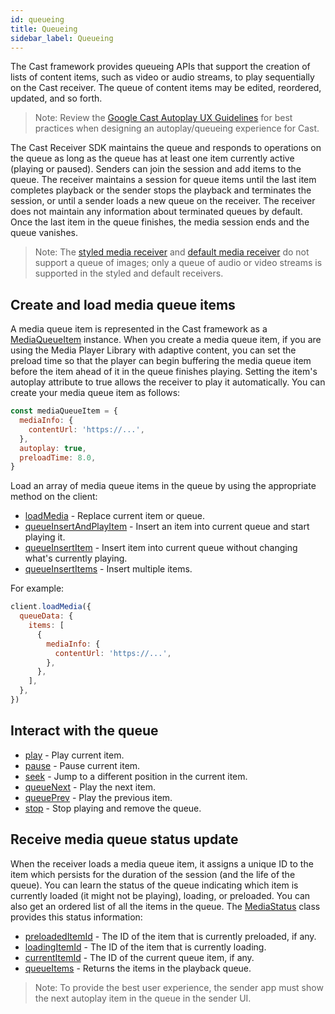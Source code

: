 ```yaml
---
id: queueing
title: Queueing
sidebar_label: Queueing
---
```


The Cast framework provides queueing APIs that support the creation of lists of content items, such as video or audio streams, to play sequentially on the Cast receiver. The queue of content items may be edited, reordered, updated, and so forth.

> Note: Review the [Google Cast Autoplay UX Guidelines](https://developers.google.com/cast/downloads/GoogleCastAutoplayUXGuidelines.pdf) for best practices when designing an autoplay/queueing experience for Cast.

The Cast Receiver SDK maintains the queue and responds to operations on the queue as long as the queue has at least one item currently active (playing or paused). Senders can join the session and add items to the queue. The receiver maintains a session for queue items until the last item completes playback or the sender stops the playback and terminates the session, or until a sender loads a new queue on the receiver. The receiver does not maintain any information about terminated queues by default. Once the last item in the queue finishes, the media session ends and the queue vanishes.

> Note: The [styled media receiver](https://developers.google.com/cast/docs/styled_receiver) and [default media receiver](https://developers.google.com/cast/docs/caf_receiver/) do not support a queue of images; only a queue of audio or video streams is supported in the styled and default receivers.

## Create and load media queue items

A media queue item is represented in the Cast framework as a [MediaQueueItem](../api/interfaces/mediaqueueitem) instance. When you create a media queue item, if you are using the Media Player Library with adaptive content, you can set the preload time so that the player can begin buffering the media queue item before the item ahead of it in the queue finishes playing. Setting the item's autoplay attribute to true allows the receiver to play it automatically. You can create your media queue item as follows:

```js
const mediaQueueItem = {
  mediaInfo: {
    contentUrl: 'https://...',
  },
  autoplay: true,
  preloadTime: 8.0,
}
```

Load an array of media queue items in the queue by using the appropriate method on the client:

- [loadMedia](../api/classes/remotemediaclient#loadMedia) - Replace current item or queue.
- [queueInsertAndPlayItem](../api/classes/remotemediaclient#queueinsertandplayitem) - Insert an item into current queue and start playing it.
- [queueInsertItem](../api/classes/remotemediaclient#queueinsertitem) - Insert item into current queue without changing what's currently playing.
- [queueInsertItems](../api/classes/remotemediaclient#queueinsertitems) - Insert multiple items.

For example:

```js
client.loadMedia({
  queueData: {
    items: [
      {
        mediaInfo: {
          contentUrl: 'https://...',
        },
      },
    ],
  },
})
```

## Interact with the queue

- [play](../api/classes/remotemediaclient#play) - Play current item.
- [pause](../api/classes/remotemediaclient#pause) - Pause current item.
- [seek](../api/classes/remotemediaclient#seek) - Jump to a different position in the current item.
- [queueNext](../api/classes/remotemediaclient#queuenext) - Play the next item.
- [queuePrev](../api/classes/remotemediaclient#queueprev) - Play the previous item.
- [stop](../api/classes/remotemediaclient#stop) - Stop playing and remove the queue.

## Receive media queue status update

When the receiver loads a media queue item, it assigns a unique ID to the item which persists for the duration of the session (and the life of the queue). You can learn the status of the queue indicating which item is currently loaded (it might not be playing), loading, or preloaded. You can also get an ordered list of all the items in the queue. The [MediaStatus](../api/interfaces/mediastatus) class provides this status information:

- [preloadedItemId](../api/interfaces/mediastatus#optional-preloadeditemid) - The ID of the item that is currently preloaded, if any.
- [loadingItemId](../api/interfaces/mediastatus#optional-loadingitemid) - The ID of the item that is currently loading.
- [currentItemId](../api/interfaces/mediastatus#optional-currentitemid) - The ID of the current queue item, if any.
- [queueItems](../api/interfaces/mediastatus#queueitems) - Returns the items in the playback queue.

<!-- Use these members together with the other media status members to inform your app about the status of the queue and the items in the queue. In addition to media status updates from the receiver, you can listen for changes to the queue by implementing GCKRemoteMediaClientListener.remoteMediaClientDidUpdateQueue. -->

> Note: To provide the best user experience, the sender app must show the next autoplay item in the queue in the sender UI.

<!-- ## Edit the queue ->

<!-- To work with the items in the queue, use the queue methods of [RemoteMediaClient](../api/classes/remotemediaclient). These let you load an array of items into a new queue, insert items into an existing queue, update the properties of items in the queue, make an item jump forward or backward in the queue, set the properties of the queue itself (for example, change the `repeatMode` that selects the next item), remove items from the queue, and reorder the items in the queue. -->
